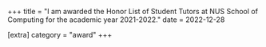 +++
title = "I am awarded the Honor List of Student Tutors at NUS School of Computing for the academic year 2021-2022."
date = 2022-12-28

[extra]
category = "award"
+++
